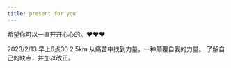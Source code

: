 ```yaml
---
title: present for you
---
```


> 
  希望你可以一直开开心心的。❤❤❤

  2023/2/13
  早上6点30 2.5km
  从痛苦中找到力量，一种颠覆自我的力量。
  了解自己的缺点，并加以改正。




